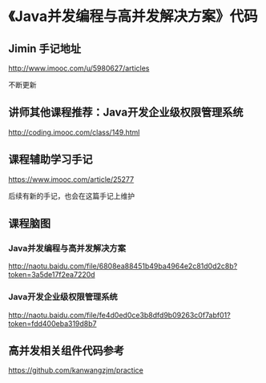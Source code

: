 # 《Java并发编程与高并发解决方案》代码

## Jimin 手记地址

http://www.imooc.com/u/5980627/articles

不断更新

## 讲师其他课程推荐：Java开发企业级权限管理系统

http://coding.imooc.com/class/149.html

## 课程辅助学习手记

https://www.imooc.com/article/25277

后续有新的手记，也会在这篇手记上维护

## 课程脑图

### Java并发编程与高并发解决方案
http://naotu.baidu.com/file/6808ea88451b49ba4964e2c81d0d2c8b?token=3a5de17f2ea7220d

### Java开发企业级权限管理系统
http://naotu.baidu.com/file/fe4d0ed0ce3b8dfd9b09263c0f7abf01?token=fdd400eba319d8b7

## 高并发相关组件代码参考

https://github.com/kanwangzjm/practice
